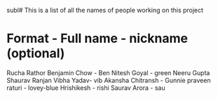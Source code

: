 subl# This is a list of all the names of people working on this project

# Format -   Full name - nickname (optional)
Rucha Rathor
Benjamin Chow - Ben
Nitesh Goyal - green
Neeru Gupta
Shaurav Ranjan
Vibha Yadav- vib
Akansha Chitransh - Gunnie
praveen raturi - lovey-blue
Hrishikesh - rishi
Saurav Arora - sau
